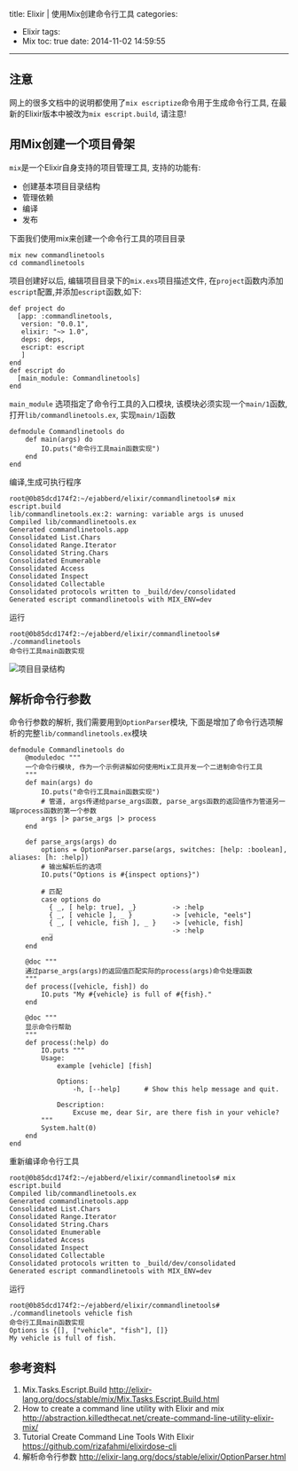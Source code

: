 title: Elixir | 使用Mix创建命令行工具
categories:
  - Elixir
tags:
  - Mix
toc: true
date: 2014-11-02 14:59:55
---
## 注意

网上的很多文档中的说明都使用了`mix escriptize`命令用于生成命令行工具, 在最新的Elixir版本中被改为`mix escript.build`, 请注意!

## 用Mix创建一个项目骨架

`mix`是一个Elixir自身支持的项目管理工具, 支持的功能有:

- 创建基本项目目录结构
- 管理依赖
- 编译
- 发布

下面我们使用mix来创建一个命令行工具的项目目录


    mix new commandlinetools
    cd commandlinetools

项目创建好以后, 编辑项目目录下的`mix.exs`项目描述文件, 在`project`函数内添加`escript`配置,并添加`escript`函数,如下:

    def project do
      [app: :commandlinetools,
       version: "0.0.1",
       elixir: "~> 1.0",
       deps: deps,
       escript: escript
       ]
    end
    def escript do
      [main_module: Commandlinetools]
    end

`main_module` 选项指定了命令行工具的入口模块, 该模块必须实现一个`main/1`函数, 打开`lib/commandlinetools.ex`, 实现`main/1`函数


    defmodule Commandlinetools do
        def main(args) do
            IO.puts("命令行工具main函数实现")
        end
    end

编译,生成可执行程序

    root@0b85dcd174f2:~/ejabberd/elixir/commandlinetools# mix escript.build
    lib/commandlinetools.ex:2: warning: variable args is unused
    Compiled lib/commandlinetools.ex
    Generated commandlinetools.app
    Consolidated List.Chars
    Consolidated Range.Iterator
    Consolidated String.Chars
    Consolidated Enumerable
    Consolidated Access
    Consolidated Inspect
    Consolidated Collectable
    Consolidated protocols written to _build/dev/consolidated
    Generated escript commandlinetools with MIX_ENV=dev

运行

    root@0b85dcd174f2:~/ejabberd/elixir/commandlinetools# ./commandlinetools
    命令行工具main函数实现

<!-- more -->

![项目目录结构][2]

## 解析命令行参数

命令行参数的解析, 我们需要用到`OptionParser`模块, 下面是增加了命令行选项解析的完整`lib/commandlinetools.ex`模块

    defmodule Commandlinetools do
        @moduledoc """
        一个命令行模块, 作为一个示例讲解如何使用Mix工具开发一个二进制命令行工具
        """
        def main(args) do
            IO.puts("命令行工具main函数实现")
            # 管道, args传递给parse_args函数, parse_args函数的返回值作为管道另一端process函数的第一个参数
            args |> parse_args |> process
        end

        def parse_args(args) do
            options = OptionParser.parse(args, switches: [help: :boolean], aliases: [h: :help])
            # 输出解析后的选项
            IO.puts("Options is #{inspect options}")

            # 匹配
            case options do
              { _, [ help: true], _}         -> :help
              { _, [ vehicle ], _ }          -> [vehicle, "eels"]
              { _, [ vehicle, fish ], _ }    -> [vehicle, fish]
              _                              -> :help
            end
        end

        @doc """
        通过parse_args(args)的返回值匹配实际的process(args)命令处理函数
        """
        def process([vehicle, fish]) do
            IO.puts "My #{vehicle} is full of #{fish}."
        end

        @doc """
        显示命令行帮助
        """
        def process(:help) do
            IO.puts """
            Usage:
                example [vehicle] [fish]

                Options:
                    -h, [--help]      # Show this help message and quit.

                Description:
                    Excuse me, dear Sir, are there fish in your vehicle?
            """
            System.halt(0)
        end
    end


重新编译命令行工具

    root@0b85dcd174f2:~/ejabberd/elixir/commandlinetools# mix escript.build
    Compiled lib/commandlinetools.ex
    Generated commandlinetools.app
    Consolidated List.Chars
    Consolidated Range.Iterator
    Consolidated String.Chars
    Consolidated Enumerable
    Consolidated Access
    Consolidated Inspect
    Consolidated Collectable
    Consolidated protocols written to _build/dev/consolidated
    Generated escript commandlinetools with MIX_ENV=dev

运行

    root@0b85dcd174f2:~/ejabberd/elixir/commandlinetools# ./commandlinetools vehicle fish
    命令行工具main函数实现
    Options is {[], ["vehicle", "fish"], []}
    My vehicle is full of fish.





## 参考资料

1. Mix.Tasks.Escript.Build
http://elixir-lang.org/docs/stable/mix/Mix.Tasks.Escript.Build.html
2. How to create a command line utility with Elixir and mix
http://abstraction.killedthecat.net/create-command-line-utility-elixir-mix/
3. Tutorial Create Command Line Tools With Elixir
https://github.com/rizafahmi/elixirdose-cli
4. 解析命令行参数
http://elixir-lang.org/docs/stable/elixir/OptionParser.html

  [1]: http://elixir-lang.org/docs/stable/mix/Mix.Tasks.Escript.Build.html
  [2]: /assets/images/95B3E070-9741-4E98-BA4A-0C9F3443E5E3.jpeg